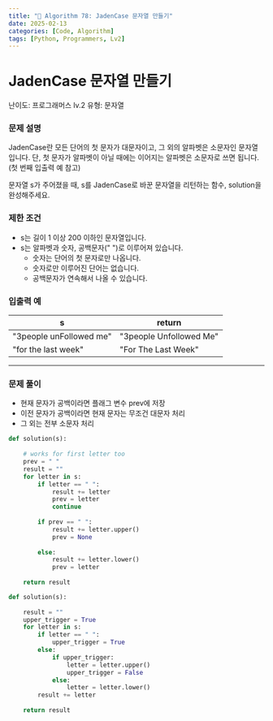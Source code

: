 ```yaml
---
title: "🧠 Algorithm 78: JadenCase 문자열 만들기"
date: 2025-02-13
categories: [Code, Algorithm]
tags: [Python, Programmers, Lv2]
---
```


# JadenCase 문자열 만들기

난이도: 프로그래머스 lv.2
유형: 문자열

### **문제 설명**

JadenCase란 모든 단어의 첫 문자가 대문자이고, 그 외의 알파벳은 소문자인 문자열입니다. 단, 첫 문자가 알파벳이 아닐 때에는 이어지는 알파벳은 소문자로 쓰면 됩니다. (첫 번째 입출력 예 참고)

문자열 s가 주어졌을 때, s를 JadenCase로 바꾼 문자열을 리턴하는 함수, solution을 완성해주세요.

### 제한 조건

- s는 길이 1 이상 200 이하인 문자열입니다.
- s는 알파벳과 숫자, 공백문자(" ")로 이루어져 있습니다.
    - 숫자는 단어의 첫 문자로만 나옵니다.
    - 숫자로만 이루어진 단어는 없습니다.
    - 공백문자가 연속해서 나올 수 있습니다.

### 입출력 예

| s | return |
| --- | --- |
| "3people unFollowed me" | "3people Unfollowed Me" |
| "for the last week" | "For The Last Week" |

---

### 문제 풀이

- 현재 문자가 공백이라면 플래그 변수 prev에 저장
- 이전 문자가 공백이라면 현재 문자는 무조건 대문자 처리
- 그 외는 전부 소문자 처리

```python
def solution(s):
    
    # works for first letter too
    prev = " "
    result = ""
    for letter in s:
        if letter == " ":
            result += letter
            prev = letter
            continue
            
        if prev == " ":
            result += letter.upper()
            prev = None
            
        else:
            result += letter.lower()
            prev = letter
            
    return result
```

```python
def solution(s):
    
    result = ""
    upper_trigger = True
    for letter in s:
        if letter == " ":
            upper_trigger = True
        else:
            if upper_trigger:
                letter = letter.upper()
                upper_trigger = False
            else:
                letter = letter.lower()
        result += letter
        
    return result
```